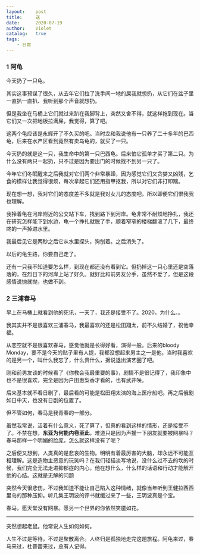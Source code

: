 ```yaml
---
layout:    post
title:     送
date:      2020-07-19
author:    Violet
catalog:   true
tags:
    - 日常
---
```

### 1 阿龟

今天扔了一只龟。

其实这事预谋了很久，从去年它们拉了洗手间一地的屎我就想扔，从它们在盆子里一直扒一直扒、我听到那个声音就想扔。

但是我坐在马桶上它们就过来趴在我脚背上，突然又舍不得，就这样拖到现在。当它们又一次把地板拉满屎，我觉得，算了吧。

这两个龟应该是永辉开了不久买的吧。当时龙和我说他有一只养了二十多年的巴西龟，后来在水产区看到竟然有卖乌龟的，就买了一只。

今天扔的就是这一只，我生命中的第一只巴西龟。后来怕它孤单才买了第二只。为什么没有两只一起扔，只不过是因为要出门的时候找不到另一只了。

今年它们冬眠醒来之后我就对它们两个非常暴躁，因为感觉它们又贪婪又凶残，乞食的模样让我觉得很烦，每次拿起它们还用指甲抠我，所以对它们非打即踹。

现在想一想，我对它们的态度差不多就是我对女儿的态度吧，所以即便它们恨我我也理解。

我拎着龟在河岸附近的公交站下车，找到路下到河岸。龟非常不耐烦地挣扎，我还在研究怎样能下到水边，龟一个挣扎就脱了手，顺着窄窄的楼梯翻滚了几下，最终咚的一声掉进水里。

我最后见它是两秒之后它从水里探头，狗刨着。之后消失了。

以后的龟生路，你要自己走了。

还有一只我不知道要怎么样，到现在都还没有看到它。但扔掉这一只心里还是空落落的，在烈日下的河岸上站了好久。就好比和前男友分手，虽然不爱了，但是这段感情说抛就抛，也做不到。


### 2 三浦春马

早上在马桶上就看到他的死讯，一天了，我还是接受不了。2020，为什么。。

我其实并不是很喜欢三浦春马，我最喜欢的还是松田翔太，前不久结婚了，祝他幸福。

从恋空就不是很喜欢春马，感觉他就是长得好看，演得一般。后来的bloody Monday，要不是今天的贴子里有人提，我都没想起来男主之一是他，当时我喜欢的是另一个，叫什么我忘了，什么贵什么，据说退出演艺圈了吧。

刚和前男友谈的时候看了《你教会我最重要的事》，剧情不是很记得了，我印象中也不是很喜欢，完全是因为户田惠梨香才看的，也有武井咲。

后来基本就不看日剧了，最后看的可能是松田翔太演的海上医疗船吧。再之后俄剧如日中天，也没有日剧的位置了。

但不管如何，春马是我青春的一部分。

虽然我常说，活着有什么意义，死了算了，但真的看到这样的情形，还是接受不了。不禁在想，**东亚为何能内卷至此**，难道只是因为声援一下朋友就要被网暴吗？春马那样一个明媚的脸庞，怎么就这样没有了呢？

之后便又想到，人类真的是悲哀的生物。明明有着最厉害的大脑，却永远不可能互相理解。这是造物主恶意的玩笑吗？在我们轻描淡写地说，没什么过不去的坎的时候，我们完全无法走进抑郁症的内心，他在想什么，什么样的话语和行动才能解开他的心结。这就是无解的问题 

突然今天很悲伤，不过我知道不能让自己陷入这种情绪，就像当年听到王健拉西西里岛的那种压抑。听几集王玥波的评书就缓过来了一些，王玥波真是个宝。

春马，愿天堂没有网暴。愿另一个世界的你依然笑靥如花。


***
突然想起老鼠。他常说人生如何如何。

人生不过是等待，不过是聚散离合。人终归是孤独地走完这趟旅程。阿龟来过，春马来过，杜普蕾来过，总有人记得。
